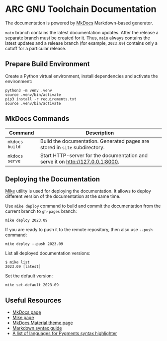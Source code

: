 # ARC GNU Toolchain Documentation

The documentation is powered by [MkDocs](https://www.mkdocs.org/)
Markdown-based generator.

`main` branch contains the latest documentation updates. After the release a
separate branch must be created for it. Thus, `main` always contains the latest
updates and a release branch (for example, `2023.09`) contains only a cutoff for
a particular release.

## Prepare Build Environment

Create a Python virtual environment, install dependencies and activate
the environment:

```shell
python3 -m venv .venv
source .venv/bin/activate
pip3 install -r requirements.txt
source .venv/bin/activate
```

## MkDocs Commands

| Command | Description |
| --- | --- |
| `mkdocs build` | Build the documentation. Generated pages are stored in `site` subdirectory. |
| `mkdocs serve` | Start HTTP-server for the documentation and serve it on <http://127.0.0.1:8000>. |

## Deploying the Documentation

[Mike](https://github.com/jimporter/mike) utility is used for deploying the
documentation. It allows to deploy different version of the documentation
at the same time.

Use `mike deploy` command to build and commit the documentation from the
current branch to `gh-pages` branch:

```shell
mike deploy 2023.09
```

If you are ready to push it to the remote repository, then also use `--push`
command:

```shell
mike deploy --push 2023.09
```

List all deployed documentation versions:

```shell
$ mike list
2023.09 [latest]
```

Set the default version:

```shell
mike set-default 2023.09
```

## Useful Resources

* [MkDocs page](https://www.mkdocs.org/)
* [Mike page](https://github.com/jimporter/mike)
* [MkDocs Material theme page](https://squidfunk.github.io/mkdocs-material/)
* [Markdown syntax guide](https://daringfireball.net/projects/markdown/syntax)
* [A list of languages for Pygments syntax highlighter](https://pygments.org/languages/)
